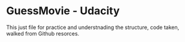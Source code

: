 # GuessMovie - Udacity

This just file for practice and understnading the structure, code taken, walked  from Github resorces.
